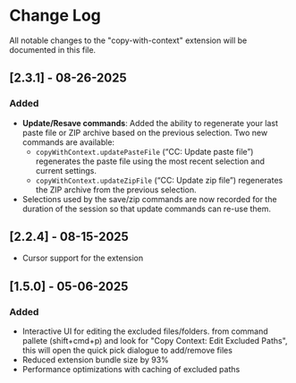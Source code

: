 # Change Log

All notable changes to the "copy-with-context" extension will be documented in this file.

## [2.3.1] - 08-26-2025

### Added

- **Update/Resave commands**: Added the ability to regenerate your last paste file or ZIP archive based on the previous selection.  Two new commands are available:
  - `copyWithContext.updatePasteFile` (“CC: Update paste file”) regenerates the paste file using the most recent selection and current settings.
  - `copyWithContext.updateZipFile` (“CC: Update zip file”) regenerates the ZIP archive from the previous selection.
- Selections used by the save/zip commands are now recorded for the duration of the session so that update commands can re-use them.

## [2.2.4] - 08-15-2025

- Cursor support for the extension

## [1.5.0] - 05-06-2025

### Added

- Interactive UI for editing the excluded files/folders. from command pallete (shift+cmd+p) and look for "Copy Context: Edit Excluded Paths", this will open the quick pick dialogue to add/remove files
- Reduced extension bundle size by 93%
- Performance optimizations with caching of excluded paths